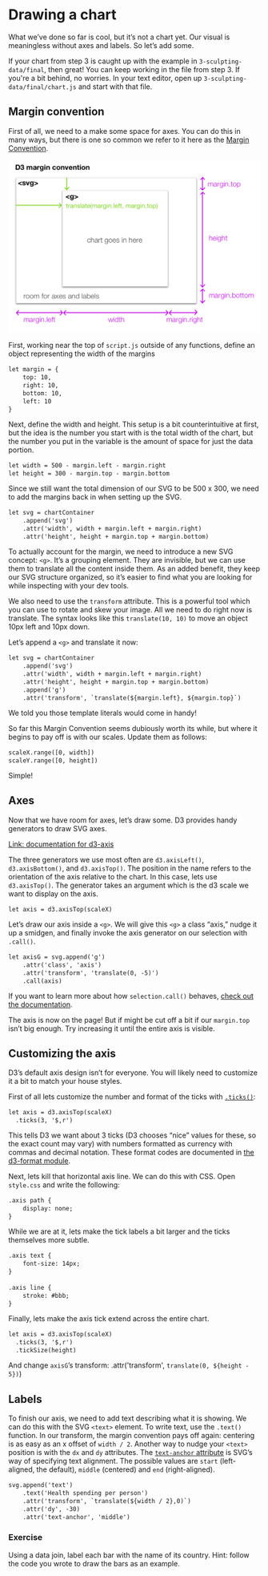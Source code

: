 # Drawing a chart

What we’ve done so far is cool, but it’s not a chart yet. Our visual is meaningless without axes and labels. So let’s add some.

If your chart from step 3 is caught up with the example in `3-sculpting-data/final`, then great! You can keep working in the file from step 3. If you're a bit behind, no worries. In your text editor, open up `3-sculpting-data/final/chart.js` and start with that file.

## Margin convention

First of all, we need to a make some space for axes. You can do this in many ways, but there is one so common we refer to it here as the [Margin Convention][1].

![Diagram illustrating the margin convention][image-1]

First, working near the top of `script.js` outside of any functions, define an object representing the width of the margins

	let margin = {
		top: 10,
		right: 10,
		bottom: 10,
		left: 10
	}

Next, define the width and height. This setup is a bit counterintuitive at first, but the idea is the number you start with is the total width of the chart, but the number you put in the variable is the amount of space for just the data portion.

	let width = 500 - margin.left - margin.right
	let height = 300 - margin.top - margin.bottom

Since we still want the total dimension of our SVG to be 500 x 300, we need to add the margins back in when setting up the SVG.

	let svg = chartContainer
		.append('svg')
		.attr('width', width + margin.left + margin.right)
		.attr('height', height + margin.top + margin.bottom)

To actually account for the margin, we need to introduce a new SVG concept: `<g>`. It’s a grouping element. They are invisible, but we can use them to translate all the content inside them. As an added benefit, they keep our SVG structure organized, so it’s easier to find what you are looking for while inspecting with your dev tools.

We also need to use the `transform` attribute. This is a powerful tool which you can use to rotate and skew your image. All we need to do right now is translate. The syntax looks like this `translate(10, 10)` to move an object 10px left and 10px down.

Let’s append a `<g>` and translate it now:

	let svg = chartContainer
		.append('svg')
		.attr('width', width + margin.left + margin.right)
		.attr('height', height + margin.top + margin.bottom)
		.append('g')
		.attr('transform', `translate(${margin.left}, ${margin.top}`)

We told you those template literals would come in handy!

So far this Margin Convention seems dubiously worth its while, but where it begins to pay off is with our scales. Update them as follows:

	scaleX.range([0, width])
	scaleY.range([0, height])

Simple!

## Axes

Now that we have room for axes, let’s draw some. D3 provides handy generators to draw SVG axes.

[Link: documentation for d3-axis][2]

The three generators we use most often are `d3.axisLeft()`, `d3.axisBottom()`, and `d3.axisTop()`. The position in the name refers to the orientation of the axis relative to the chart. In this case, lets use `d3.axisTop()`. The generator takes an argument which is the d3 scale we want to display on the axis.

	let axis = d3.axisTop(scaleX)

Let’s draw our axis inside a `<g>`. We will give this `<g>` a class “axis,” nudge it up a smidgen, and finally invoke the axis generator on our selection with `.call()`.

	let axisG = svg.append('g')
		.attr('class', 'axis')
	    .attr('transform', 'translate(0, -5)')
	    .call(axis)

If you want to learn more about how `selection.call()` behaves, [check out the documentation][3].

The axis is now on the page! But if might be cut off a bit if our `margin.top` isn’t big enough. Try increasing it until the entire axis is visible.

## Customizing the axis

D3’s default axis design isn’t for everyone. You will likely need to customize it a bit to match your house styles.

First of all lets customize the number and format of the ticks with [`.ticks()`][4]:

	let axis = d3.axisTop(scaleX)
	  .ticks(3, '$,r')

This tells D3 we want about 3 ticks (D3 chooses “nice” values for these, so the exact count may vary) with numbers formatted as currency with commas and decimal notation. These format codes are documented in [the d3-format module][5].

Next, lets kill that horizontal axis line. We can do this with CSS. Open `style.css` and write the following:

	.axis path {
		display: none;
	}

While we are at it, lets make the tick labels a bit larger and the ticks themselves more subtle.

	.axis text {
		font-size: 14px;
	}
	
	.axis line {
		stroke: #bbb;
	}

Finally, lets make the axis tick extend across the entire chart.

	let axis = d3.axisTop(scaleX)
	  .ticks(3, '$,r')
	  .tickSize(height)

And change `axisG`’s transform:
	.attr('transform', `translate(0, ${height - 5})`)

## Labels

To finish our axis, we need to add text describing what it is showing. We can do this with the SVG `<text>` element. To write text, use the `.text()` function. In our transform, the margin convention pays off again: centering is as easy as an x offset of `width / 2`. Another way to nudge your `<text>` position is with the `dx` and `dy` attributes. The [`text-anchor` attribute][6] is SVG’s way of specifying text alignment. The possible values are `start` (left-aligned, the default), `middle` (centered) and `end` (right-aligned).

	svg.append('text')
	    .text('Health spending per person')
	    .attr('transform', `translate(${width / 2},0)`)
		.attr('dy', -30)
	    .attr('text-anchor', 'middle')

### Exercise
Using a data join, label each bar with the name of its country. Hint: follow the code you wrote to draw the bars as an example.

[1]:	https://bl.ocks.org/mbostock/3019563
[2]:	https://github.com/d3/d3-axis
[3]:	https://github.com/d3/d3-selection#selection_call
[4]:	https://github.com/d3/d3-scale/blob/master/README.md#continuous_tickFormat
[5]:	https://github.com/d3/d3-format
[6]:	https://developer.mozilla.org/en-US/docs/Web/SVG/Attribute/text-anchor

[image-1]:	https://github.com/darlacameron/intro-to-d3-nicar-2020/raw/master/img/chart-convention.png
